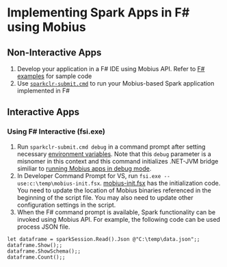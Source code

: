 # Implementing Spark Apps in F# using Mobius

## Non-Interactive Apps
1. Develop your application in a F# IDE using Mobius API. Refer to [F# examples](../examples/fsharp) for sample code
2. Use [`sparkclr-submit.cmd`](running-mobius-app.md) to run your Mobius-based Spark application implemented in F#

## Interactive Apps
### Using F# Interactive (fsi.exe)
1. Run `sparkclr-submit.cmd debug` in a command prompt after setting necessary [environment variables](running-mobius-app.md#pre-requisites). Note that this `debug` parameter is a misnomer in this context and this command initializes .NET-JVM bridge similiar to [running Mobius apps in debug mode](./running-mobius-app.md#debug-mode).
2. In Developer Command Prompt for VS, run `fsi.exe --use:c:\temp\mobius-init.fsx`. [mobius-init.fsx](mobius-init.fsx) has the initialization code. You need to update the location of Mobius binaries referenced in the beginning of the script file. You may also need to update other configuration settings in the script.
3. When the F# command prompt is available, Spark functionality can be invoked using Mobius API. For example, the following code can be used process JSON file.
```
let dataframe = sparkSession.Read().Json @"C:\temp\data.json";;
dataframe.Show();;
dataframe.ShowSchema();;
dataframe.Count();;
```
